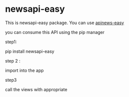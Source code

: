 # newsapi-easy


This is  newsapi-easy package. You can use
[apinews-easy](https://github.com/jojotime7x/newsapi-easy/)


you can consume this API using the  pip manager

step1:

pip install newsapi-easy


step 2 :

import into the app


step3 

call the views with appropriate 
